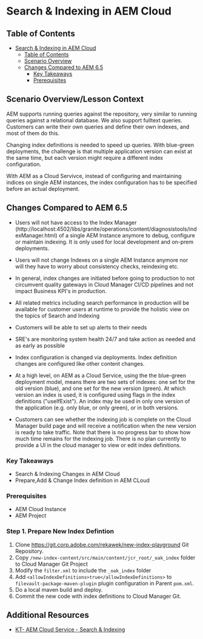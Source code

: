 # Search & Indexing in AEM Cloud 

## Table of Contents
- [Search & Indexing in AEM Cloud](#search--indexing-in-aem-cloud)
  - [Table of Contents](#table-of-contents)
  - [Scenario Overview](#scenario-overview)
  - [Changes Compared to AEM 6.5](#changes-compared-to-aem-65)
    - [Key Takeaways](#key-takeaways)
    - [Prerequisites](#prerequisites)
  

## Scenario Overview/Lesson Context

AEM supports running queries against the repository, very similar to running queries against a relational database. We also support fulltext queries. Customers can write their own queries and define their own indexes, and most of them do this.

Changing index definitions is needed to speed up queries. With blue-green deployments,
the challenge is that multiple application version can exist at the same time, but each
version might require a different index configuration.

With AEM as a Cloud Servivce, instead of configuring and maintaining indices on single AEM instances, the index configuration has to be specified before an actual deployment.


## Changes Compared to AEM 6.5

* Users will not have access to the Index Manager (http://localhost:4502/libs/granite/operations/content/diagnosistools/indexManager.html) of a single AEM Instance anymore to debug, configure or maintain indexing. It is only used for local development and on-prem deployments.

* Users will not change Indexes on a single AEM Instance anymore nor will they have to worry about consistency checks, reindexing etc.

* In general, index changes are initiated before going to production to not circumvent quality gateways in Cloud Manager CI/CD pipelines and not impact Business KPI's in production.

* All related metrics including search performance in production will be available for customer users at runtime to provide the holistic view on the topics of Search and Indexing

* Customers will be able to set up alerts to their needs 

* SRE's are monitoring system health 24/7 and take action as needed and as early as possible

* Index configuration is changed via deployments. Index definition changes are configured like other content changes.

* At a high level, on AEM as a Cloud Service, using the the blue-green deployment model, means there are two sets of indexes: one set for the old version (blue), and one set for the new version (green). At which version an index is used, it is configured using flags in the index definitions ("useIfExist"). An index may be used in only one version of the application (e.g. only blue, or only green), or in both versions. 
  
* Customers can see whether the indexing job is complete on the Cloud Manager build page and will receive a notification when the new version is ready to take traffic. Note that there is no progress bar to show how much time remains for the indexing job. There is no plan currently to provide a UI in the cloud manager to view or edit index definitions.

### Key Takeaways

* Search & Indexing Changes in AEM Cloud 
* Prepare,Add & Change Index definition in AEM CLoud

### Prerequisites

* AEM Cloud Instance
* AEM Project

### Step 1. Prepare New Index Defintion
1. Clone https://git.corp.adobe.com/rekawek/new-index-playground Git Repository.
2. Copy ` /new-index-content/src/main/content/jcr_root/_oak_index ` folder to Cloud Manager Git Project
3. Modify the ` filter.xml ` to include the ` _oak_index ` folder
4. Add ` <allowIndexDefinitions>true</allowIndexDefinitions> ` to ` filevault-package-maven-plugin ` plugin configuration in Parent `pom.xml`.
5. Do a local maven build and deploy.
6. Commit the new code with index definitions to Cloud Manager Git.







## Additional Resources
* [KT- AEM Cloud Service - Search & Indexing](https://docs.adobe.com/content/help/en/experience-manager-cloud-service/implementing/developing/indexing.html)
